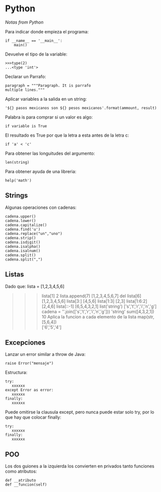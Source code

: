 # Python

_Notas from Python_


Para indicar donde empieza el programa:
```
if __name__ == '__main__':
    main()
```
Devuelve el tipo de la variable:
```
>>>type(2)
...<type 'int'>
```
Declarar un Parrafo:
```
paragraph = """Paragraph. It is	parrafo	
multiple lines."""
```
Aplicar variables a la salida en un string:
```
'${} pasos mexicanos son ${} pesos mexicanos'.format(ammount, result)
```
Palabra is para comprar si un valor es algo:
```
if variable is True	
```
El resultado es True  por que la letra a esta antes de la letra c:
```
if 'a' < 'c'
```
Para obtener las longuitudes del argumento:
```
len(string)	
```
Para obtener ayuda de una libreria:
```
help('math')
```

## Strings

Algunas operaciones con cadenas:
```
cadena.upper()		
cadena.lower()		
cadena.capitalize()		
cadena.find('u')		
cadena.replace("un","uno")		
cadena.strip()		
cadena.isdigit()		
cadena.isalpha()		
cadena.isalnum()		
cadena.split()		
cadena.split(",")		
```
## Listas

Dado que:
lista = [1,2,3,4,5,6]
>>>lista[1]
2
>>>lista.append(7)
[1,2,3,4,5,6,7]
>>>del lista[6]
[1,2,3,4,5,6]
>>>lista[3:] 
[4,5,6]
>>>lista[1:3]
[2,3]
>>>lista[1:6:2]
[2,4,6]
>>>lista[::-1]
[6,5,4,3,2,1]
>>>list('string')
['s','t','r','i','n','g']
>>> cadena = ''.join(['s','t','r','i','n','g']))
'string'
>>>sum([4,3,2,1])
10
Aplica la funcion a cada elemento de la lista
>>>map(str,[5,6,4])  
['6','5','4']

## Excepciones

Lanzar un error similar a throw de Java:
```
raise Error("mensaje")
```

Estructura:
```
try:
   xxxxxx
except Error as error:
   xxxxxx
finally: 
   xxxxxx
```
Puede omitirse la clausula except, pero nunca puede estar solo try, por lo que hay que colocar finally:
```
try:
   xxxxxx
finally: 
   xxxxxx
```
## POO

Los dos guiones a la izquierda los convierten en privados tanto funciones como atributos:
```
def __atributo
def __funcion(self)
```
